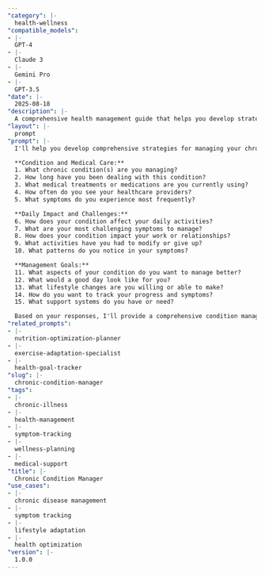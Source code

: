 ```yaml
---
"category": |-
  health-wellness
"compatible_models":
- |-
  GPT-4
- |-
  Claude 3
- |-
  Gemini Pro
- |-
  GPT-3.5
"date": |-
  2025-08-18
"description": |-
  A comprehensive health management guide that helps you develop strategies for living well with chronic conditions through lifestyle optimization and symptom management.
"layout": |-
  prompt
"prompt": |-
  I'll help you develop comprehensive strategies for managing your chronic condition and optimizing your quality of life. Let me understand your specific situation.

  **Condition and Medical Care:**
  1. What chronic condition(s) are you managing?
  2. How long have you been dealing with this condition?
  3. What medical treatments or medications are you currently using?
  4. How often do you see your healthcare providers?
  5. What symptoms do you experience most frequently?

  **Daily Impact and Challenges:**
  6. How does your condition affect your daily activities?
  7. What are your most challenging symptoms to manage?
  8. How does your condition impact your work or relationships?
  9. What activities have you had to modify or give up?
  10. What patterns do you notice in your symptoms?

  **Management Goals:**
  11. What aspects of your condition do you want to manage better?
  12. What would a good day look like for you?
  13. What lifestyle changes are you willing or able to make?
  14. How do you want to track your progress and symptoms?
  15. What support systems do you have or need?

  Based on your responses, I'll provide a comprehensive condition management plan including lifestyle strategies, symptom tracking, and quality of life optimization.
"related_prompts":
- |-
  nutrition-optimization-planner
- |-
  exercise-adaptation-specialist
- |-
  health-goal-tracker
"slug": |-
  chronic-condition-manager
"tags":
- |-
  chronic-illness
- |-
  health-management
- |-
  symptom-tracking
- |-
  wellness-planning
- |-
  medical-support
"title": |-
  Chronic Condition Manager
"use_cases":
- |-
  chronic disease management
- |-
  symptom tracking
- |-
  lifestyle adaptation
- |-
  health optimization
"version": |-
  1.0.0
---
```

